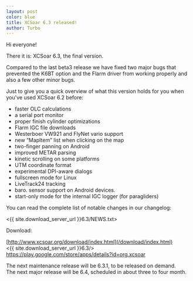 ```yaml
---
layout: post
color: blue
title: XCSoar 6.3 released!
author: Turbo
---
```

Hi everyone!

There it is: XCSoar 6.3, the final version. 

Compared to the last beta3 release we have fixed two major bugs that prevented
the K6BT option and the Flarm driver from working properly and also a few
other minor bugs.

Just to give you a quick overview of what this version holds for you when you've
used XCSoar 6.2 before:

* faster OLC calculations
* a serial port monitor
* proper finish cylinder optimizations
* Flarm IGC file downloads
* Westerboer VW921 and FlyNet vario support
* new “MapItem” list when clicking on the map
* two-finger panning on Android
* improved METAR parsing
* kinetic scrolling on some platforms
* UTM coordinate format
* experimental DPI-aware dialogs
* fullscreen mode for Linux
* LiveTrack24 tracking
* baro. sensor support on Android devices. 
* start-only mode for the internal IGC logger (for paragliders)

You can read the complete list of notable changes in our changelog:

 <{{ site.download_server_url }}6.3/NEWS.txt>

Download:

 [http://www.xcsoar.org/download/index.html](/download/index.html)  
 <{{ site.download_server_url }}6.3/>  
 <https://play.google.com/store/apps/details?id=org.xcsoar>

The next maintenance release will be 6.3.1, to be released on demand.  
The next major release will be 6.4, scheduled in about three to four month.
